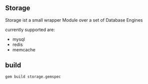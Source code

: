 ## Storage

Storage ist a small wrapper Module over a set of Database Engines

currently supported are:
  - mysql
  - redis
  - memcache

## build

`gem build storage.gemspec`

